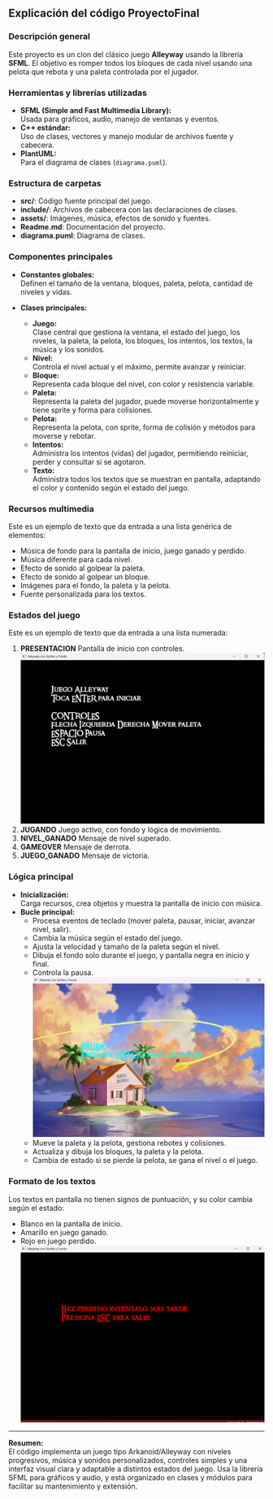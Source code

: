 ## Explicación del código ProyectoFinal

### Descripción general
Este proyecto es un clon del clásico juego **Alleyway** usando la librería **SFML**. El objetivo es romper todos los bloques de cada nivel usando una pelota que rebota y una paleta controlada por el jugador.

### Herramientas y librerías utilizadas

- **SFML (Simple and Fast Multimedia Library):**  
  Usada para gráficos, audio, manejo de ventanas y eventos.
- **C++ estándar:**  
  Uso de clases, vectores y manejo modular de archivos fuente y cabecera.
- **PlantUML:**  
  Para el diagrama de clases (`diagrama.puml`).

### Estructura de carpetas

- **src/**: Código fuente principal del juego.
- **include/**: Archivos de cabecera con las declaraciones de clases.
- **assets/**: Imágenes, música, efectos de sonido y fuentes.
- **Readme.md**: Documentación del proyecto.
- **diagrama.puml**: Diagrama de clases.

### Componentes principales

- **Constantes globales:**  
  Definen el tamaño de la ventana, bloques, paleta, pelota, cantidad de niveles y vidas.

- **Clases principales:**
  - **Juego:**  
    Clase central que gestiona la ventana, el estado del juego, los niveles, la paleta, la pelota, los bloques, los intentos, los textos, la música y los sonidos.
  - **Nivel:**  
    Controla el nivel actual y el máximo, permite avanzar y reiniciar.
  - **Bloque:**  
    Representa cada bloque del nivel, con color y resistencia variable.
  - **Paleta:**  
    Representa la paleta del jugador, puede moverse horizontalmente y tiene sprite y forma para colisiones.
  - **Pelota:**  
    Representa la pelota, con sprite, forma de colisión y métodos para moverse y rebotar.
  - **Intentos:**  
    Administra los intentos (vidas) del jugador, permitiendo reiniciar, perder y consultar si se agotaron.
  - **Texto:**  
    Administra todos los textos que se muestran en pantalla, adaptando el color y contenido según el estado del juego.

### Recursos multimedia

Este es un ejemplo de texto que da entrada a una lista genérica de elementos:
- Música de fondo para la pantalla de inicio, juego ganado y perdido.
- Música diferente para cada nivel.
- Efecto de sonido al golpear la paleta.
- Efecto de sonido al golpear un bloque.
- Imágenes para el fondo, la paleta y la pelota.
- Fuente personalizada para los textos.

### Estados del juego

Este es un ejemplo de texto que da entrada a una lista numerada:
1. **PRESENTACION** Pantalla de inicio con controles.  
   ![Pantalla de inicio](./docs/textoInicial.png)
2. **JUGANDO** Juego activo, con fondo y lógica de movimiento.
3. **NIVEL_GANADO** Mensaje de nivel superado.
4. **GAMEOVER** Mensaje de derrota.
5. **JUEGO_GANADO** Mensaje de victoria.

### Lógica principal

- **Inicialización:**  
  Carga recursos, crea objetos y muestra la pantalla de inicio con música.
- **Bucle principal:**  
  - Procesa eventos de teclado (mover paleta, pausar, iniciar, avanzar nivel, salir).
  - Cambia la música según el estado del juego.
  - Ajusta la velocidad y tamaño de la paleta según el nivel.
  - Dibuja el fondo solo durante el juego, y pantalla negra en inicio y final.
  - Controla la pausa.  
    ![Texto de pausa](./docs/textoPausa.png)
  - Mueve la paleta y la pelota, gestiona rebotes y colisiones.
  - Actualiza y dibuja los bloques, la paleta y la pelota.
  - Cambia de estado si se pierde la pelota, se gana el nivel o el juego.

### Formato de los textos

Los textos en pantalla no tienen signos de puntuación, y su color cambia según el estado:
- Blanco en la pantalla de inicio.
- Amarillo en juego ganado.
- Rojo en juego perdido.  
  ![Texto final](./docs/textoFinal.png)

---

**Resumen:**  
El código implementa un juego tipo Arkanoid/Alleyway con niveles progresivos, música y sonidos personalizados, controles simples y una interfaz visual clara y adaptable a distintos estados del juego. Usa la librería SFML para gráficos y audio, y está organizado en clases y módulos para facilitar su mantenimiento y extensión.